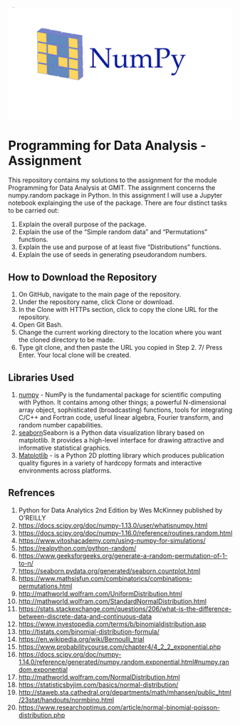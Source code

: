 ![numpy banner](/img/numpy-logo.png)
# Programming for Data Analysis - Assignment

This repository contains my solutions to the assignment for the module Programming for Data Analysis at GMIT. The assignment concerns the numpy.random package in Python. In this assignment I will use a Jupyter notebook explainging the use of the package. There are four distinct tasks to be carried out:

1. Explain the overall purpose of the package.
2. Explain the use of the “Simple random data” and “Permutations” functions.
3. Explain the use and purpose of at least five “Distributions” functions.
4. Explain the use of seeds in generating pseudorandom numbers.

## How to Download the Repository
1. On GitHub, navigate to the main page of the repository.
2. Under the repository name, click Clone or download.
3. In the Clone with HTTPs section, click to copy the clone URL for the repository.
4. Open Git Bash.
5. Change the current working directory to the location where you want the cloned directory to be made.
6. Type git clone, and then paste the URL you copied in Step 2.
7/ Press Enter. Your local clone will be created.

## Libraries Used 
1. [numpy](https://www.numpy.org/) - NumPy is the fundamental package for scientific computing with Python. It contains among other things; a powerful N-dimensional array object, sophisticated (broadcasting) functions, tools for integrating C/C++ and Fortran code, useful linear algebra, Fourier transform, and random number capabilities.
2. [seaborn](https://seaborn.pydata.org/)Seaborn is a Python data visualization library based on matplotlib. It provides a high-level interface for drawing attractive and informative statistical graphics.
3. [Matplotlib](https://matplotlib.org/) - is a Python 2D plotting library which produces publication quality figures in a variety of hardcopy formats and interactive environments across platforms.

## Refrences
1. Python for Data Analytics 2nd Edition by Wes McKinney published by O'REILLY
2. https://docs.scipy.org/doc/numpy-1.13.0/user/whatisnumpy.html
3. https://docs.scipy.org/doc/numpy-1.16.0/reference/routines.random.html
4. https://www.vitoshacademy.com/using-numpy-for-simulations/
5. https://realpython.com/python-random/
6. https://www.geeksforgeeks.org/generate-a-random-permutation-of-1-to-n/
7. https://seaborn.pydata.org/generated/seaborn.countplot.html
8. https://www.mathsisfun.com/combinatorics/combinations-permutations.html
9. http://mathworld.wolfram.com/UniformDistribution.html
10. http://mathworld.wolfram.com/StandardNormalDistribution.html
11. https://stats.stackexchange.com/questions/206/what-is-the-difference-between-discrete-data-and-continuous-data
12. https://www.investopedia.com/terms/b/binomialdistribution.asp
13. http://tistats.com/binomial-distribution-formula/
14. https://en.wikipedia.org/wiki/Bernoulli_trial
15. https://www.probabilitycourse.com/chapter4/4_2_2_exponential.php
16. https://docs.scipy.org/doc/numpy-1.14.0/reference/generated/numpy.random.exponential.html#numpy.random.exponential
17. http://mathworld.wolfram.com/NormalDistribution.html
18. https://statisticsbyjim.com/basics/normal-distribution/
19. http://staweb.sta.cathedral.org/departments/math/mhansen/public_html/23stat/handouts/normbino.html
20. https://www.researchoptimus.com/article/normal-binomial-poisson-distribution.php